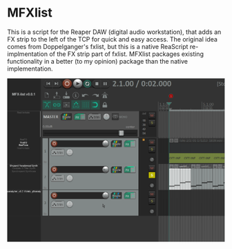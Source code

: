 # MFXlist
This is a script for the Reaper DAW (digital audio workstation), that adds an FX strip to the left of the TCP for quick and easy access. The original idea comes from Doppelganger's fxlist, but this is a native ReaScript re-implmentation of the FX strip part of fxlist. MFXlist packages existing functionality in a better (to my opinion) package than the native implementation.

![](MFXlist.gif)
